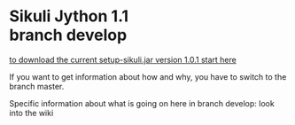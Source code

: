 Sikuli Jython 1.1<br />branch develop
===========

[to download the current setup-sikuli.jar version 1.0.1 start here](http://www.sikuli.org/download.html)

If you want to get information about how and why, you have to switch to the branch master.

Specific information about what is going on here in branch develop: look into the wiki
